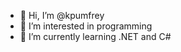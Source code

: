 - 👋 Hi, I’m @kpumfrey
- 👀 I’m interested in programming
- 🌱 I’m currently learning .NET and C#


<!---
kpumfrey/kpumfrey is a ✨ special ✨ repository because its `README.md` (this file) appears on your GitHub profile.
You can click the Preview link to take a look at your changes.
--->
